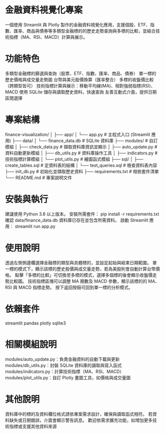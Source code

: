 # 金融資料視覺化專案
一個使用 Streamlit 與 Plotly 製作的金融資料視覺化應用，支援個股、ETF、指數、匯率、商品與債券等多類型金融標的的歷史走勢查詢與多標的比較，並結合技術指標（MA、RSI、MACD）計算與展示。

# 功能特色
多類型金融標的篩選與查詢（股票、ETF、指數、匯率、商品、債券）
單一標的歷史價格與成交量走勢圖
台幣與美元股價換算（匯率整合）
多標的收盤價比較（跨類型皆可）
技術指標計算與展示：移動平均線(MA)、相對強弱指標(RSI)、MACD
使用 SQLite 儲存與讀取歷史資料，快速查詢
友善互動式介面，提供日期區間選擇
 
# 專案結構
finance-visualization/
│
├── app/
│   └── app.py               # 主程式入口 (Streamlit 應用)
├── data/
│   └── finance_data.db      # SQLite 資料庫
├── modules/                 # 自訂模組
│   ├── check_data.py        # 擷取資料庫資訊並顯示
│   ├── auto_update.py       # 資料自動更新模組
│   ├── db_utils.py          # 資料庫操作工具
│   ├── indicators.py        # 技術指標計算模組
│   └── plot_utils.py        # 繪圖函式模組
├── sql/
│   ├── create_tables.sql    # 定資料表的結構
│   └── test_queries.sql     # 檢查資料表內容
├── init_db.py               # 初始化並擷取歷史資料
├── requirements.txt         # 相依套件清單
└── README.md                # 專案說明文件


# 安裝與執行
建議使用 Python 3.8 以上版本。
安裝所需套件：
pip install -r requirements.txt
確認 data/finance_data.db 資料庫已存在並包含所需資料。
啟動 Streamlit 應用：
streamlit run app.py

# 使用說明
透過左側側邊欄選擇金融標的類型與具體標的，並設定起始與結束日期範圍。
單一標的模式下，顯示該標的歷史股價與成交量走勢，若為美股則會自動計算台幣價格。
點擊「多標的比較」可切換至多標的模式，選擇多個標的後會顯示收盤價走勢比較圖。
技術指標區塊可以調整 MA 期數及 MACD 參數，顯示該標的的 MA、RSI 與 MACD 指標走勢。
按下返回按鈕可回到單一標的分析模式。

# 依賴套件
streamlit
pandas
plotly
sqlite3

# 相關模組說明
modules/auto_update.py：負責金融資料的自動下載與更新
modules/db_utils.py：封裝 SQLite 資料庫的讀取與寫入函式
modules/indicators.py：計算技術指標（MA、RSI、MACD）
modules/plot_utils.py：自訂 Plotly 畫圖工具，如價格與成交量圖

# 其他說明
資料庫中的標的及資料欄位格式請依專案需求設計，確保與讀取函式相符。
若資料缺失或日期錯誤，介面會顯示警告訊息。
歡迎依需求擴充功能，如增加更多技術指標或支援其他資料來源